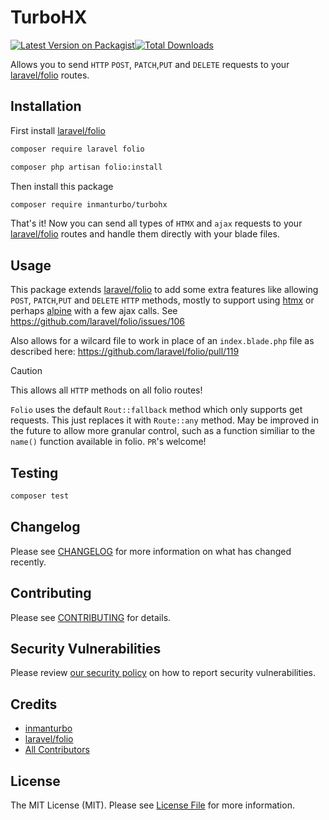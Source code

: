 # TurboHX

[![Latest Version on Packagist](https://img.shields.io/packagist/v/inmanturbo/turbohx.svg?style=flat-square)](https://packagist.org/packages/inmanturbo/turbohx)[![Total Downloads](https://img.shields.io/packagist/dt/inmanturbo/turbohx.svg?style=flat-square)](https://packagist.org/packages/inmanturbo/turbohx)

Allows you to send `HTTP` `POST`, `PATCH`,`PUT` and `DELETE` requests to your [laravel/folio](https://github.com/laravel/folio) routes.

## Installation

First install [laravel/folio](https://laravel.com/docs/10.x/folio#installation)

```bash
composer require laravel folio
```

```bash
composer php artisan folio:install
```

Then install this package

```bash
composer require inmanturbo/turbohx
```

That's it! Now you can send all types of `HTMX` and `ajax` requests to your [laravel/folio](https://github.com/laravel/folio) routes and handle them directly with your blade files.

## Usage

This package extends [laravel/folio](https://github.com/laravel/folio) to add some extra features like allowing `POST`, `PATCH`,`PUT` and `DELETE` `HTTP` methods, mostly to support using [htmx](https://github.com/bigskysoftware/htmx) or perhaps [alpine](https://github.com/alpinejs/alpine) with a few ajax calls. See <https://github.com/laravel/folio/issues/106>

Also allows for a wilcard file to work in place of an `index.blade.php` file as described here: <https://github.com/laravel/folio/pull/119>

> [!CAUTION]
> This allows all `HTTP` methods on all folio routes!

`Folio` uses the default `Rout::fallback` method which only supports get requests. This just replaces it with `Route::any` method. May be improved in the future to allow more granular control, such as a function similiar to the `name()` function available in folio. `PR`'s welcome!

## Testing

```bash
composer test
```

## Changelog

Please see [CHANGELOG](CHANGELOG.md) for more information on what has changed recently.

## Contributing

Please see [CONTRIBUTING](CONTRIBUTING.md) for details.

## Security Vulnerabilities

Please review [our security policy](../../security/policy) on how to report security vulnerabilities.

## Credits

- [inmanturbo](https://github.com/inmanturbo)
- [laravel/folio](https://github.com/inmanturbo)
- [All Contributors](../../contributors)

## License

The MIT License (MIT). Please see [License File](LICENSE.md) for more information.
